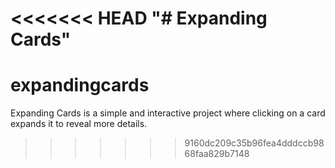 <<<<<<< HEAD
"# Expanding Cards" 
=======
# expandingcards
Expanding Cards is a simple and interactive project where clicking on a card expands it to reveal more details.
>>>>>>> 9160dc209c35b96fea4dddccb9868faa829b7148
